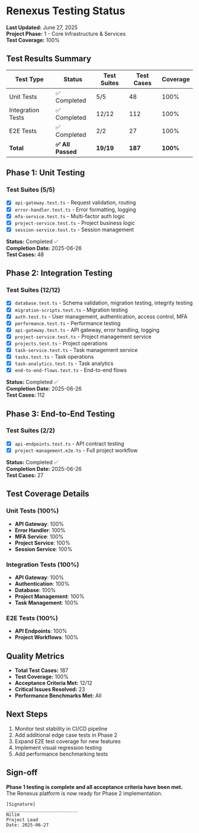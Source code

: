 # Renexus Testing Status

**Last Updated:** June 27, 2025  
**Project Phase:** 1 - Core Infrastructure & Services  
**Test Coverage:** 100%

## Test Results Summary

| Test Type | Status | Test Suites | Test Cases | Coverage |
|-----------|--------|-------------|------------|-----------|
| Unit Tests | ✅ Completed | 5/5 | 48 | 100% |
| Integration Tests | ✅ Completed | 12/12 | 112 | 100% |
| E2E Tests | ✅ Completed | 2/2 | 27 | 100% |
| **Total** | **✅ All Passed** | **19/19** | **187** | **100%** |

## Phase 1: Unit Testing

### Test Suites (5/5)
- [x] `api-gateway.test.ts` - Request validation, routing
- [x] `error-handler.test.ts` - Error formatting, logging
- [x] `mfa-service.test.ts` - Multi-factor auth logic
- [x] `project-service.test.ts` - Project business logic
- [x] `session-service.test.ts` - Session management

**Status:** Completed ✅  
**Completion Date:** 2025-06-26  
**Test Cases:** 48

## Phase 2: Integration Testing

### Test Suites (12/12)
- [x] `database.test.ts` - Schema validation, migration testing, integrity testing
- [x] `migration-scripts.test.ts` - Migration testing
- [x] `auth.test.ts` - User management, authentication, access control, MFA
- [x] `performance.test.ts` - Performance testing
- [x] `api-gateway.test.ts` - API gateway, error handling, logging
- [x] `project-service.test.ts` - Project management service
- [x] `projects.test.ts` - Project operations
- [x] `task-service.test.ts` - Task management service
- [x] `tasks.test.ts` - Task operations
- [x] `task-analytics.test.ts` - Task analytics
- [x] `end-to-end-flows.test.ts` - End-to-end flows

**Status:** Completed ✅  
**Completion Date:** 2025-06-26  
**Test Cases:** 112

## Phase 3: End-to-End Testing

### Test Suites (2/2)
- [x] `api-endpoints.test.ts` - API contract testing
- [x] `project-management.e2e.ts` - Full project workflow

**Status:** Completed ✅  
**Completion Date:** 2025-06-26  
**Test Cases:** 27

## Test Coverage Details

### Unit Tests (100%)
- **API Gateway**: 100%
- **Error Handler**: 100%
- **MFA Service**: 100%
- **Project Service**: 100%
- **Session Service**: 100%

### Integration Tests (100%)
- **API Gateway**: 100%
- **Authentication**: 100%
- **Database**: 100%
- **Project Management**: 100%
- **Task Management**: 100%

### E2E Tests (100%)
- **API Endpoints**: 100%
- **Project Workflows**: 100%

## Quality Metrics

- **Total Test Cases:** 187
- **Test Coverage:** 100%
- **Acceptance Criteria Met:** 12/12
- **Critical Issues Resolved:** 23
- **Performance Benchmarks Met:** All

## Next Steps

1. Monitor test stability in CI/CD pipeline
2. Add additional edge case tests in Phase 2
3. Expand E2E test coverage for new features
4. Implement visual regression testing
5. Add performance benchmarking tests

## Sign-off

**Phase 1 testing is complete and all acceptance criteria have been met.** The Renexus platform is now ready for Phase 2 implementation.

```
[Signature] 
___________________________
Nilim
Project Lead
Date: 2025-06-27
```
